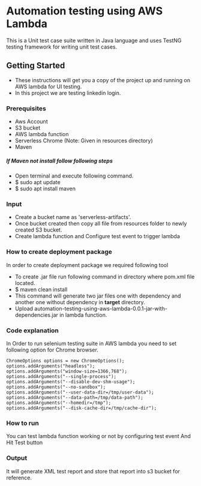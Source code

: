 # Automation testing using AWS Lambda

This is a Unit test case suite written in Java language and uses TestNG testing framework for writing unit test cases.

## Getting Started
- These instructions will get you a copy of the project up and running on AWS lambda for UI testing. 
- In this project we are testing linkedin login.

### Prerequisites
- Aws Account
- S3 bucket 
- AWS lambda function
- Serverless Chrome (Note: Given in resources directory)
- Maven

##### If Maven not install follow following steps
- Open terminal and execute following command.
- $ sudo apt update
- $ sudo apt install maven

### Input
- Create a bucket name as 'serverless-artifacts'.
- Once bucket created then copy all file from resources folder to newly 	 created S3 bucket.
- Create lambda function and Configure test event to trigger lambda 

### How to create deployment package
In order to create deployment package we required following tool
- To create .jar file run following command in directory where pom.xml file located.
- $ maven clean install
- This command will generate two jar files one with dependency and another one without dependency in **target** directory.
- Upload automation-testing-using-aws-lambda-0.0.1-jar-with-dependencies.jar in lambda function.

### Code explanation
In Order to run selenium testing suite in AWS lambda you need to set following option for Chrome browser.

```
ChromeOptions options = new ChromeOptions();
options.addArguments("headless");
options.addArguments("window-size=1366,768");
options.addArguments("--single-process");
options.addArguments("--disable-dev-shm-usage");
options.addArguments("--no-sandbox");
options.addArguments("--user-data-dir=/tmp/user-data");
options.addArguments("--data-path=/tmp/data-path");
options.addArguments("--homedir=/tmp");
options.addArguments("--disk-cache-dir=/tmp/cache-dir");
```

### How to run 
You can test lambda function working or not by configuring test event
And Hit Test button 

### Output 
It will generate XML test report and store that report into s3 bucket for reference.


